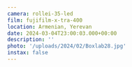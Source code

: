 ```yaml
---
camera: rollei-35-led
film: fujifilm-x-tra-400
location: Armenian, Yerevan
date: 2024-03-04T23:00:03.000+00:00
description: ''
photo: '/uploads/2024/02/Boxlab28.jpg'
instax: false
---
```

